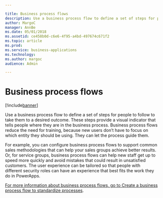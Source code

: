 ```yaml
---

title: Business process flows
description: Use a business process flow to define a set of steps for people to follow to take them to a desired outcome.
author: MargoC
manager: AnnBe
ms.date: 05/01/2018
ms.assetid: ce458b0d-c6e6-4f95-a4bd-497674c671f2
ms.topic: article
ms.prod: 
ms.service: business-applications
ms.technology: 
ms.author: margoc
audience: Admin

---
```

#  Business process flows 




[!include[banner](../../includes/banner.md)]

Use a business process flow to define a set of steps for people to follow to
take them to a desired outcome. These steps provide a visual indicator that
tells people where they are in the business process. Business process flows
reduce the need for training, because new users don’t have to focus on which
entity they should be using. They can let the process guide them.

For example, you can configure business process flows to support common sales
methodologies that can help your sales groups achieve better results. Or, for
service groups, business process flows can help new staff get up to speed more
quickly and avoid mistakes that could result in unsatisfied customers. The user
experience can be tailored so that people with different security roles can have
an experience that best fits the work they do in PowerApps.

[For more information about business process flows, go to Create a business
process flow to standardize
processes](https://docs.microsoft.com/en-us/dynamics365/customer-engagement/customize/create-business-process-flow).
